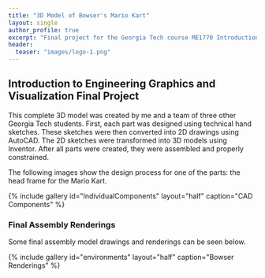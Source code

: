 ```yaml
---
title: "3D Model of Bowser's Mario Kart"
layout: single
author_profile: true
excerpt: "Final project for the Georgia Tech course ME1770 Introduction to Engineering Graphics"
header:
  teaser: "images/logo-1.png"
---
```


## Introduction to Engineering Graphics and Visualization Final Project

This complete 3D model was created by me and a team of three other Georgia Tech students. First, each part was designed using technical hand sketches. These sketches were then converted into 2D drawings using AutoCAD. The 2D sketches were transformed into 3D models using Inventor. After all parts were created, they were assembled and properly constrained.

The following images show the design process for one of the parts: the head frame for the Mario Kart.

{% include gallery id="IndividualComponents" layout="half" caption="CAD Components" %}

### Final Assembly Renderings

Some final assembly model drawings and renderings can be seen below.

{% include gallery id="environments" layout="half" caption="Bowser Renderings" %}
